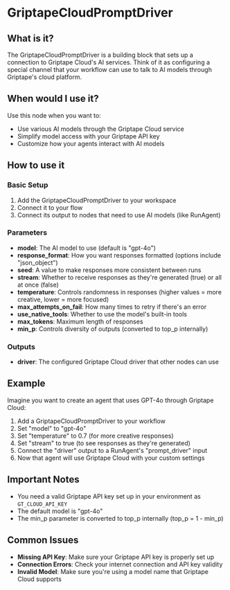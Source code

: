 # GriptapeCloudPromptDriver

## What is it?

The GriptapeCloudPromptDriver is a building block that sets up a connection to Griptape Cloud's AI services. Think of it as configuring a special channel that your workflow can use to talk to AI models through Griptape's cloud platform.

## When would I use it?

Use this node when you want to:

- Use various AI models through the Griptape Cloud service
- Simplify model access with your Griptape API key
- Customize how your agents interact with AI models

## How to use it

### Basic Setup

1. Add the GriptapeCloudPromptDriver to your workspace
1. Connect it to your flow
1. Connect its output to nodes that need to use AI models (like RunAgent)


### Parameters

- **model**: The AI model to use (default is "gpt-4o")
- **response_format**: How you want responses formatted (options include "json_object")
- **seed**: A value to make responses more consistent between runs
- **stream**: Whether to receive responses as they're generated (true) or all at once (false)
- **temperature**: Controls randomness in responses (higher values = more creative, lower = more focused)
- **max_attempts_on_fail**: How many times to retry if there's an error
- **use_native_tools**: Whether to use the model's built-in tools
- **max_tokens**: Maximum length of responses
- **min_p**: Controls diversity of outputs (converted to top_p internally)

### Outputs

- **driver**: The configured Griptape Cloud driver that other nodes can use

## Example

Imagine you want to create an agent that uses GPT-4o through Griptape Cloud:

1. Add a GriptapeCloudPromptDriver to your workflow
1. Set "model" to "gpt-4o"
1. Set "temperature" to 0.7 (for more creative responses)
1. Set "stream" to true (to see responses as they're generated)
1. Connect the "driver" output to a RunAgent's "prompt_driver" input
1. Now that agent will use Griptape Cloud with your custom settings

## Important Notes

- You need a valid Griptape API key set up in your environment as `GT_CLOUD_API_KEY`
- The default model is "gpt-4o"
- The min_p parameter is converted to top_p internally (top_p = 1 - min_p)

## Common Issues

- **Missing API Key**: Make sure your Griptape API key is properly set up
- **Connection Errors**: Check your internet connection and API key validity
- **Invalid Model**: Make sure you're using a model name that Griptape Cloud supports
